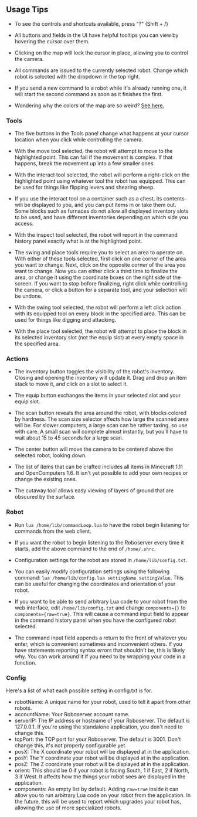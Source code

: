 ## Usage Tips

* To see the controls and shortcuts available, press "?" (Shift + /)

* All buttons and fields in the UI have helpful tooltips you can view by hovering the cursor over them.

* Clicking on the map will lock the cursor in place, allowing you to control the camera.

* All commands are issued to the currently selected robot. Change which robot is selected with the dropdown in the top right.

* If you send a new command to a robot while it's already running one, it will start the second command as soon as it finishes the first.

* Wondering why the colors of the map are so weird? [See here.](faq.md)

### Tools

* The five buttons in the Tools panel change what happens at your cursor location when you click while controlling the camera.

* With the move tool selected, the robot will attempt to move to the highlighted point. This can fail if the movement is complex. If that happens, break the movement up into a few smaller ones.

* With the interact tool selected, the robot will perform a right-click on the highlighted point using whatever tool the robot has equipped. This can be used for things like flipping levers and shearing sheep.

* If you use the interact tool on a container such as a chest, its contents will be displayed to you, and you can put items in or take them out. Some blocks such as furnaces do not allow all displayed inventory slots to be used, and have different inventories depending on which side you access.

* With the inspect tool selected, the robot will report in the command history panel exactly what is at the highlighted point.

* The swing and place tools require you to select an area to operate on. With either of these tools selected, first click on one corner of the area you want to change. Next, click on the opposite corner of the area you want to change. Now you can either click a third time to finalize the area, or change it using the coordinate boxes on the right side of the screen. If you want to stop before finalizing, right click while controlling the camera, or click a button for a separate tool, and your selection will be undone.

* With the swing tool selected, the robot will perform a left click action with its equipped tool on every block in the specified area. This can be used for things like digging and attacking.

* With the place tool selected, the robot will attempt to place the block in its selected inventory slot (not the equip slot) at every empty space in the specified area.

### Actions

* The inventory button toggles the visibility of the robot's inventory. Closing and opening the inventory will update it.
Drag and drop an item stack to move it, and click on a slot to select it. 

* The equip button exchanges the items in your selected slot and your equip slot.

* The scan button reveals the area around the robot, with blocks colored by hardness. The scan size selector affects how large the scanned area will be. For slower computers, a large scan can be rather taxing, so use with care. A small scan will complete almost instantly, but you'll have to wait about 15 to 45 seconds for a large scan.

* The center button will move the camera to be centered above the selected robot, looking down.

* The list of items that can be crafted includes all items in Minecraft 1.11 and OpenComputers 1.6. It isn't yet possible to add your own recipes or change the existing ones.

* The cutaway tool allows easy viewing of layers of ground that are obscured by the surface.

### Robot

* Run `lua /home/lib/commandLoop.lua` to have the robot begin listening for commands from the web client.

* If you want the robot to begin listening to the Roboserver every time it starts, add the above command to the end of ```/home/.shrc```.

* Configuration settings for the robot are stored in ```/home/lib/config.txt```.

* You can easily modify configuration settings using the following command: ```lua /home/lib/config.lua settingName settingValue```. This can be useful for changing the coordinates and orientation of your robot.

* If you want to be able to send arbitrary Lua code to your robot from the web interface, edit ```/home/lib/config.txt``` and change ```components={}``` to ```components={raw=true}```. This will cause a command input field to appear in the command history panel when you have the configured robot selected.

* The command input field appends a return to the front of whatever you enter, which is convenient sometimes and inconvenient others. If you have statements reporting syntax errors that shouldn't be, this is likely why. You can work around it if you need to by wrapping your code in a function.

### Config

Here's a list of what each possible setting in config.txt is for.
* robotName: A unique name for your robot, used to tell it apart from other robots.
* accountName: Your Roboserver account name.
* serverIP: The IP address or hostname of your Roboserver. The default is 127.0.0.1. If you're using the standalone application, you don't need to change this.
* tcpPort: the TCP port for your Roboserver. The default is 3001. Don't change this, it's not properly configurable yet.
* posX: The X coordinate your robot will be displayed at in the application.
* posY: The Y coordinate your robot will be displayed at in the application.
* posZ: The Z coordinate your robot will be displayed at in the application.
* orient: This should be 0 if your robot is facing South, 1 if East, 2 if North, 3 if West. It affects how the things your robot sees are displayed in the application.
* components: An empty list by default. Adding ```raw=true``` inside it can allow you to run arbitrary Lua code on your robot from the application. In the future, this will be used to report which upgrades your robot has, allowing the use of more specialized robots.
